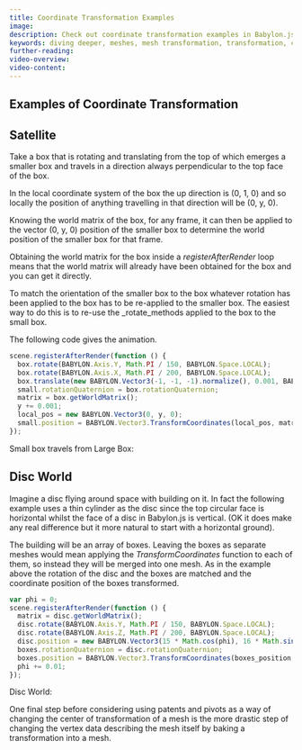 ```yaml
---
title: Coordinate Transformation Examples
image:
description: Check out coordinate transformation examples in Babylon.js.
keywords: diving deeper, meshes, mesh transformation, transformation, coordinate transform
further-reading:
video-overview:
video-content:
---
```


## Examples of Coordinate Transformation

## Satellite

Take a box that is rotating and translating from the top of which emerges a smaller box and travels in a direction always perpendicular to the top face of the box.

In the local coordinate system of the box the up direction is (0, 1, 0) and so locally the position of anything travelling in that direction will be (0, y, 0).

Knowing the world matrix of the box, for any frame, it can then be applied to the vector (0, y, 0) position of the smaller box to determine the world position of the smaller box for that frame.

Obtaining the world matrix for the box inside a _registerAfterRender_ loop means that the world matrix will already have been obtained for the box and you can get it directly.

To match the orientation of the smaller box to the box whatever rotation has been applied to the box has to be re-applied to the smaller box. The easiest way to do this is to re-use the \_rotate_methods applied to the box to the small box.

The following code gives the animation.

```javascript
scene.registerAfterRender(function () {
  box.rotate(BABYLON.Axis.Y, Math.PI / 150, BABYLON.Space.LOCAL);
  box.rotate(BABYLON.Axis.X, Math.PI / 200, BABYLON.Space.LOCAL);
  box.translate(new BABYLON.Vector3(-1, -1, -1).normalize(), 0.001, BABYLON.Space.WORLD);
  small.rotationQuaternion = box.rotationQuaternion;
  matrix = box.getWorldMatrix();
  y += 0.001;
  local_pos = new BABYLON.Vector3(0, y, 0);
  small.position = BABYLON.Vector3.TransformCoordinates(local_pos, matrix);
});
```

Small box travels from Large Box: <Playground id="#TRAIXW#2" title="Small Box Travels From Large Box" description="Simple example of a small box traveling from a large box."/>

## Disc World

Imagine a disc flying around space with building on it. In fact the following example uses a thin cylinder as the disc since the top circular face is horizontal whilst the face of a disc in Babylon.js is vertical. (OK it does make any real difference but it more natural to start with a horizontal ground).

The building will be an array of boxes. Leaving the boxes as separate meshes would mean applying the _TransformCoordinates_ function to each of them, so instead they will be merged into one mesh. As in the example above the rotation of the disc and the boxes are matched and the coordinate position of the boxes transformed.

```javascript
var phi = 0;
scene.registerAfterRender(function () {
  matrix = disc.getWorldMatrix();
  disc.rotate(BABYLON.Axis.Y, Math.PI / 150, BABYLON.Space.LOCAL);
  disc.rotate(BABYLON.Axis.Z, Math.PI / 200, BABYLON.Space.LOCAL);
  disc.position = new BABYLON.Vector3(15 * Math.cos(phi), 16 * Math.sin(phi), 5);
  boxes.rotationQuaternion = disc.rotationQuaternion;
  boxes.position = BABYLON.Vector3.TransformCoordinates(boxes_position, matrix);
  phi += 0.01;
});
```

Disc World: <Playground id="#TRAIXW#5" title="Disc World" description="Simple example of a disc world with coordinate transformation."/>

One final step before considering using patents and pivots as a way of changing the center of transformation of a mesh is the more drastic step of changing the vertex data describing the mesh itself by baking a transformation into a mesh.
